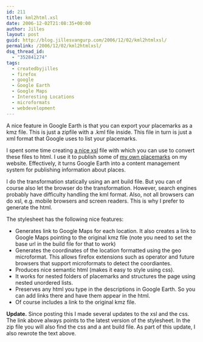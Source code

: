 ```yaml
---
id: 211
title: kml2html.xsl
date: 2006-12-02T21:08:35+00:00
author: Jilles
layout: post
guid: http://blog.jillesvangurp.com/2006/12/02/kml2htmlxsl/
permalink: /2006/12/02/kml2htmlxsl/
dsq_thread_id:
  - "352841274"
tags:
  - createdbyjilles
  - firefox
  - google
  - Google Earth
  - Google Maps
  - Interesting Locations
  - microformats
  - webdevelopment
---
```

A nice feature in Google Earth is that you can export your placemarks as a kmz file. This is just a zipfile with a .kml file inside. This file in turn is just a xml format that Google uses to list your placemarks.

I spent some time creating [a nice xsl](https://www.jillesvangurp.com/places/kml2html.zip) file with which you can use to convert these files to html. I use it to publish some of [my own placemarks](https://www.jillesvangurp.com/places) on my website. Effectively, it turns Google Earth into a content management system for publishing information about places.

I do the transformation statically using an ant build file. But you can of course also let the browser do the transformation. However, search engines probably have difficulty handling the kml format. Also, not all browsers can do xsl, e.g. mobile browsers and screen readers. This is why I prefer to generate the html.

The stylesheet has the following nice features:
<ul>
	<li>Generates link to Google Maps for each location. It also creates a link to Google Maps pointing to the original kmz file (note you need to set the base url in the build file for that to work)</li>
	<li>Generates the coordinates of the location formatted using the geo microformat. This allows firefox extensions such as operator and future browsers that support microformats to detect the coordiantes.</li>
	<li>Produces nice semantic html (makes it easy to style using css).</li>
	<li>It works for nested folders of placemarks and structures the page using nested unordered lists.</li>
	<li>Preserves any html you type in the descriptions in Google Earth. So you can add links there and have them appear in the html.</li>
	<li>Of course includes a link to the original kmz file.</li>
</ul>

**Update.** Since posting this I made several updates to the xsl and the css. The link above always points to the latest version of the stylesheet. In the zip file you will also find the css and a ant build file. As part of this update, I also rewrote the text above.